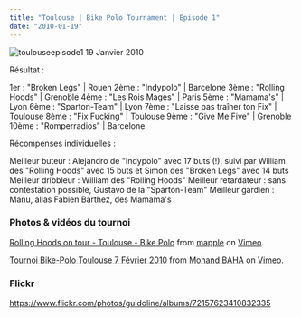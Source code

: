 ```yaml
---
title: "Toulouse | Bike Polo Tournament | Episode 1"
date: "2010-01-19"
---
```


![](images/toulouseepisode1.jpg "toulouseepisode1") 19 Janvier 2010

Résultat :

1er : "Broken Legs" | Rouen 2ème : "Indypolo" | Barcelone 3ème : "Rolling Hoods" | Grenoble 4ème : "Les Rois Mages" | Paris 5ème : "Mamama's" | Lyon 6ème : "Sparton-Team" | Lyon 7ème : "Laisse pas traîner ton Fix" | Toulouse 8ème : "Fix Fucking" | Toulouse 9ème : "Give Me Five" | Grenoble 10ème : "Romperradios" | Barcelone

Récompenses individuelles :

Meilleur buteur : Alejandro de "Indypolo" avec 17 buts (!), suivi par William des "Rolling Hoods" avec 15 buts et Simon des "Broken Legs" avec 14 buts Meilleur dribbleur : William des "Rolling Hoods" Meilleur retardateur : sans contestation possible, Gustavo de la "Sparton-Team" Meilleur gardien : Manu, alias Fabien Barthez, des Mamama's

### Photos & vidéos du tournoi

[Rolling Hoods on tour - Toulouse - Bike Polo](http://vimeo.com/9346534) from [mapple](http://vimeo.com/user3144096) on [Vimeo](http://vimeo.com).

[Tournoi Bike-Polo Toulouse 7 Février 2010](http://vimeo.com/9416357) from [Mohand BAHA](http://vimeo.com/user3165637) on [Vimeo](http://vimeo.com).

### Flickr

<https://www.flickr.com/photos/guidoline/albums/72157623410832335>
